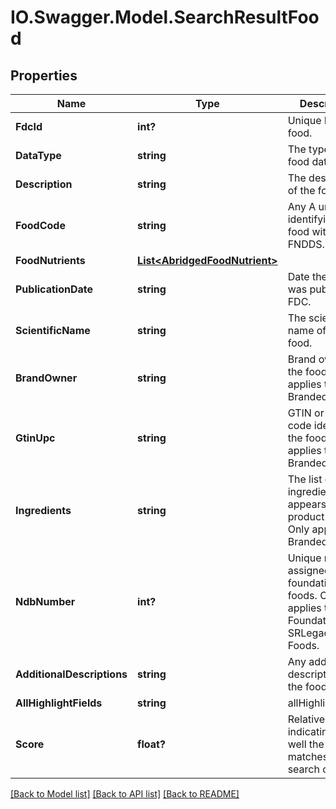 # IO.Swagger.Model.SearchResultFood
## Properties

Name | Type | Description | Notes
------------ | ------------- | ------------- | -------------
**FdcId** | **int?** | Unique ID of the food. | 
**DataType** | **string** | The type of the food data. | [optional] 
**Description** | **string** | The description of the food. | 
**FoodCode** | **string** | Any A unique ID identifying the food within FNDDS. | [optional] 
**FoodNutrients** | [**List&lt;AbridgedFoodNutrient&gt;**](AbridgedFoodNutrient.md) |  | [optional] 
**PublicationDate** | **string** | Date the item was published to FDC. | [optional] 
**ScientificName** | **string** | The scientific name of the food. | [optional] 
**BrandOwner** | **string** | Brand owner for the food. Only applies to Branded Foods. | [optional] 
**GtinUpc** | **string** | GTIN or UPC code identifying the food. Only applies to Branded Foods. | [optional] 
**Ingredients** | **string** | The list of ingredients (as it appears on the product label). Only applies to Branded Foods. | [optional] 
**NdbNumber** | **int?** | Unique number assigned for foundation foods. Only applies to Foundation and SRLegacy Foods. | [optional] 
**AdditionalDescriptions** | **string** | Any additional descriptions of the food. | [optional] 
**AllHighlightFields** | **string** | allHighlightFields | [optional] 
**Score** | **float?** | Relative score indicating how well the food matches the search criteria. | [optional] 

[[Back to Model list]](../README.md#documentation-for-models) [[Back to API list]](../README.md#documentation-for-api-endpoints) [[Back to README]](../README.md)

